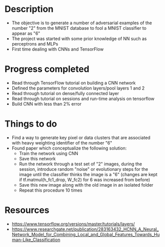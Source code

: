 # Description 
* The objective is to generate a number of adversarial examples of the number "2" from the MNIST database to fool a MNIST classifier to appear as "6"
* The project was started with some prior knowledge of NN such as perceptrons and MLPs
* First time dealing with CNNs and TensorFlow

# Progress completed
* Read through TensorFlow tutorial on building a CNN network
* Defined the parameters for convolution layers/pool layers 1 and 2
* Read through tutorial on dense/fully connected layer
* Read through tutorial on sessions and run-time analysis on tensorflow
* Build CNN with less than 2% error

# Things to do 
* Find a way to generate key pixel or data clusters that are associated with heavy weighting identifier of the number "6"
* Found paper which conceptualize the following solution:
  - Train the network using CNN
  - Save this network
  - Run the network through a test set of "2" images, during the session, introduce random "noise" or evolutionary steps for the image until the classifier thinks the image is a "6" (changes are kept if tf.matmul(h_fc1_drop, W_fc2) for 6 was increased from before)
  - Save this new image along with the old image in an isolated folder
  - Repeat this procedure 10 times

# Resources
* https://www.tensorflow.org/versions/master/tutorials/layers/
* https://www.researchgate.net/publication/283163432_HCNN_A_Neural_Network_Model_for_Combining_Local_and_Global_Features_Towards_Human-Like_Classification
